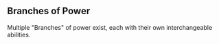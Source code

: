 ## Branches of Power
Multiple "Branches" of power exist, each with their own interchangeable abilities.